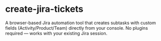 # create-jira-tickets
A browser-based Jira automation tool that creates subtasks with custom fields (Activity/Product/Team) directly from your console. No plugins required — works with your existing Jira session.
